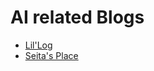 # AI related Blogs

- [Lil'Log](https://lilianweng.github.io/lil-log/)
- [Seita's Place](https://danieltakeshi.github.io/)
